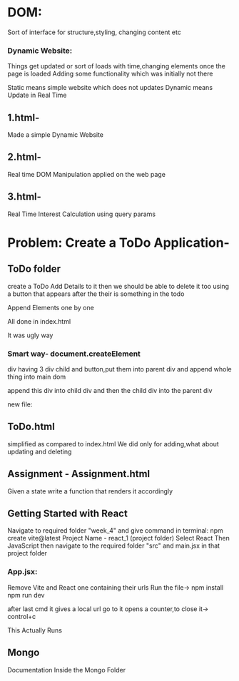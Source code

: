 # DOM:
Sort of interface for structure,styling, changing content etc

### Dynamic Website:
Things get updated or sort of loads with time,changing elements once the page is loaded
Adding some functionality which was initially not there

Static means simple website which does not updates
Dynamic means Update in Real Time

## 1.html-
Made a simple Dynamic Website

## 2.html-
Real time DOM Manipulation applied on the web page

## 3.html-
Real Time Interest Calculation using query params

# Problem: Create a ToDo Application-
## ToDo folder
create a ToDo
Add Details to it
then we should be able to delete it too using a button that appears after the their is something in the todo

Append Elements one by one

All done in index.html

It was ugly way

### Smart way- document.createElement

div having 3 div child and button,put them into parent div and append whole thing into main dom

append this div into child div and then the child div into the parent div 

new file: 
## ToDo.html

simplified as compared to index.html
We did only for adding,what about updating and deleting

## Assignment - Assignment.html
Given a state
write a function that renders it accordingly

## Getting Started with React
Navigate to required folder "week_4" and give command in terminal:
npm create vite@latest
Project Name - react_1 (project folder)
Select React 
Then JavaScript
then navigate to the required folder "src"
and main.jsx in that project folder

### App.jsx:
Remove Vite and React one containing their urls
Run the file->
npm install
npm run dev

after last cmd it gives a local url go to it
opens a counter,to close it-> control+c

This Actually Runs

## Mongo
Documentation Inside the Mongo Folder